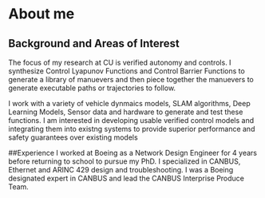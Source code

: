 # About me


## Background and Areas of Interest
The focus of my research at CU is verified autonomy and controls. I synthesize Control Lyapunov Functions and Control Barrier Functions to generate a library of manuevers and then piece together the manuevers to generate executable paths or trajectories to follow. 

I work with a variety of vehicle dynmaics models, SLAM algorithms, Deep Learning Models, Sensor data and hardware to generate and test these functions. I am interested in developing usable verified control models and integrating them into existng systems to provide superior performance and safety guarantees over existing models


##Experience 
I worked at Boeing as a Network Design Engineer for 4 years before returning to school to pursue my PhD. I specialized in CANBUS, Ethernet and ARINC 429 design and troubleshooting. I was a Boeing designated expert in CANBUS and lead the CANBUS Interprise Produce Team.
